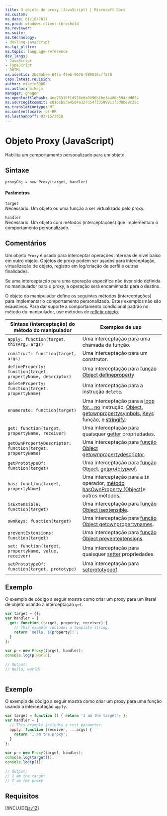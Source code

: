 ```yaml
---
title: O objeto de proxy (JavaScript) | Microsoft Docs
ms.custom: 
ms.date: 01/18/2017
ms.prod: windows-client-threshold
ms.reviewer: 
ms.suite: 
ms.technology:
- devlang-javascript
ms.tgt_pltfrm: 
ms.topic: language-reference
dev_langs:
- JavaScript
- TypeScript
- DHTML
ms.assetid: 2b89abee-04fa-47e6-9676-980016cff5f8
caps.latest.revision: 
author: mikejo5000
ms.author: mikejo
manager: ghogen
ms.openlocfilehash: 4ee75310f1d976e0a0896b1be34a80c594cdd054
ms.sourcegitcommit: e01ccb5ca4504a327d54f33589911f5d8be9c35c
ms.translationtype: MT
ms.contentlocale: pt-BR
ms.lasthandoff: 03/15/2018
---
```

# <a name="proxy-object-javascript"></a>Objeto Proxy (JavaScript)
Habilita um comportamento personalizado para um objeto.  
  
## <a name="syntax"></a>Sintaxe  
  
```  
proxyObj = new Proxy(target, handler)  
```  
  
#### <a name="parameters"></a>Parâmetros  
 `target`  
 Necessário. Um objeto ou uma função a ser virtualizado pelo proxy.  
  
 `handler`  
 Necessário. Um objeto com métodos (interceptações) que implementam o comportamento personalizado.  
  
## <a name="remarks"></a>Comentários  
 Um objeto `Proxy` é usado para interceptar operações internas de nível baixo em outro objeto. Objetos de proxy podem ser usados para interceptação, virtualização de objeto, registro em log/criação de perfil e outras finalidades.  
  
 Se uma interceptação para uma operação específica não tiver sido definida no manipulador para o proxy, a operação será encaminhada para o destino.  
  
 O objeto do manipulador define os seguintes métodos (interceptações) para implementar o comportamento personalizado. Estes exemplos não são exaustivos. Para dar suporte a comportamento condicional padrão no método do manipulador, use métodos de [refletir objeto](../../javascript/reference/reflect-object-javascript.md).  
  
|Sintaxe (interceptação) do método do manipulador|Exemplos de uso|  
|------------------------------------|-----------------------|  
|`apply: function(target, thisArg, args)`|Uma interceptação para uma chamada de função.|  
|`construct: function(target, args)`|Uma interceptação para um construtor.|  
|`defineProperty: function(target, propertyName, descriptor)`|Uma interceptação para [função Object defineproperty](../../javascript/reference/object-defineproperty-function-javascript.md).|  
|`deleteProperty: function(target, propertyName)`|Uma interceptação para a instrução `delete`.|  
|`enumerate: function(target)`|Uma interceptação para a [loop for... no](../../javascript/reference/for-dot-dot-dot-in-statement-javascript.md) instrução, [Object. getownpropertysymbols](../../javascript/reference/object-getownpropertysymbols-function-javascript.md), [Keys](../../javascript/reference/object-keys-function-javascript.md) função, e [stringify](../../javascript/reference/json-stringify-function-javascript.md).|  
|`get: function(target, propertyName, receiver)`|Uma interceptação para quaisquer [getter](../../javascript/creating-objects-javascript.md) propriedades.|  
|`getOwnPropertyDescriptor: function(target, propertyName)`|Uma interceptação para [função Object getownpropertydescriptor](../../javascript/reference/object-getownpropertydescriptor-function-javascript.md).|  
|`getPrototypeOf: function(target)`|Uma interceptação para [função Object. getprototypeof](../../javascript/reference/object-getprototypeof-function-javascript.md).|  
|`has: function(target, propertyName)`|Uma interceptação para a `in` operador, [método hasOwnProperty (Object)](../../javascript/reference/hasownproperty-method-object-javascript.md)e outros métodos.|  
|`isExtensible: function(target)`|Uma interceptação para [função Object isextensible](../../javascript/reference/object-isextensible-function-javascript.md).|  
|`ownKeys: function(target)`|Uma interceptação para [função Object getownpropertynames](../../javascript/reference/object-getownpropertynames-function-javascript.md).|  
|`preventExtensions: function(target)`|Uma interceptação para [função Object preventextensions](../../javascript/reference/object-preventextensions-function-javascript.md).|  
|`set: function(target, propertyName, value, receiver)`|Uma interceptação para quaisquer [setter](../../javascript/creating-objects-javascript.md) propriedades.|  
|`setPrototypeOf: function(target, prototype)`|Uma interceptação para [setprototypeof](../../javascript/reference/object-setprototypeof-function-javascript.md).|  
  
## <a name="example"></a>Exemplo  
 O exemplo de código a seguir mostra como criar um proxy para um literal de objeto usando a interceptação `get`.  
  
```JavaScript  
var target = {};  
var handler = {  
  get: function (target, property, receiver) {  
    // This example includes a template string.  
    return `Hello, ${property}!`;  
  }  
};  
  
var p = new Proxy(target, handler);  
console.log(p.world);  
  
// Output:  
// Hello, world!  
  
```  
  
## <a name="example"></a>Exemplo  
 O exemplo de código a seguir mostra como criar um proxy para uma função usando a interceptação `apply`.  
  
```JavaScript  
var target = function () { return 'I am the target'; };  
var handler = {  
  // This example includes a rest parameter.  
  apply: function (receiver, ...args) {  
    return 'I am the proxy';  
  }  
};  
  
var p = new Proxy(target, handler);  
console.log(target()):  
console.log(p()):  
  
// Output:  
// I am the target  
// I am the proxy  
```  
  
## <a name="requirements"></a>Requisitos  
 [!INCLUDE[jsv12](../../javascript/reference/includes/jsv12-md.md)]
